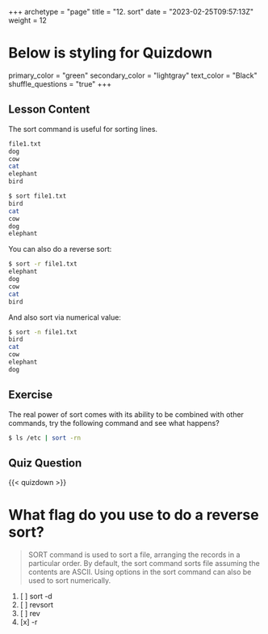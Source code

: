 +++
archetype = "page"
title = "12. sort"
date = "2023-02-25T09:57:13Z"
weight = 12
# Below is styling for Quizdown
primary_color = "green"
secondary_color = "lightgray"
text_color = "Black"
shuffle_questions = "true"
+++

## Lesson Content

The sort command is useful for sorting lines.

```bash
file1.txt
dog
cow
cat
elephant
bird

$ sort file1.txt
bird
cat
cow
dog
elephant
```

You can also do a reverse sort: 

```bash
$ sort -r file1.txt
elephant
dog
cow
cat
bird
```

And also sort via numerical value: 

```bash
$ sort -n file1.txt
bird
cat
cow
elephant
dog
```

## Exercise

The real power of sort comes with its ability to be combined with other commands, try the following command and see what happens?

```bash
$ ls /etc | sort -rn
```

## Quiz Question

{{< quizdown >}}

# What flag do you use to do a reverse sort?

> SORT command is used to sort a file, arranging the records in a particular order. By default, the sort command sorts file assuming the contents are ASCII. Using options in the sort command can also be used to sort numerically. 

1. [ ] sort -d
2. [ ] revsort
3. [ ] rev
4. [x] -r